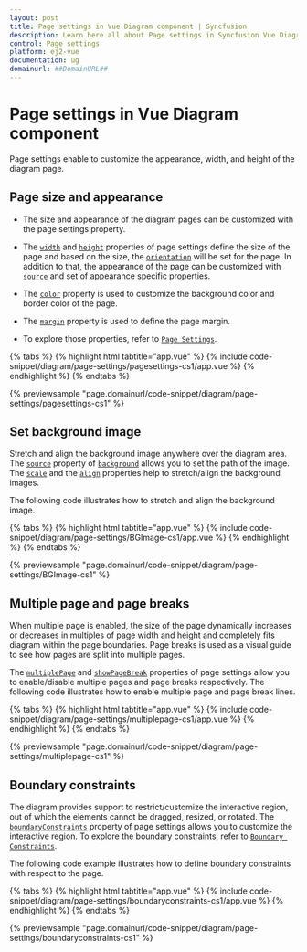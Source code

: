 ```yaml
---
layout: post
title: Page settings in Vue Diagram component | Syncfusion
description: Learn here all about Page settings in Syncfusion Vue Diagram component of Syncfusion Essential JS 2 and more.
control: Page settings 
platform: ej2-vue
documentation: ug
domainurl: ##DomainURL##
---
```


# Page settings in Vue Diagram component

Page settings enable to customize the appearance, width, and height of the diagram page.

## Page size and appearance

* The size and appearance of the diagram pages can be customized with the page settings property.

* The [`width`](https://ej2.syncfusion.com/vue/documentation/api/diagram/pageSettings#width-number) and [`height`](https://ej2.syncfusion.com/vue/documentation/api/diagram/pageSettings#height-number) properties of page settings define the size of the page and based on the size, the [`orientation`](https://ej2.syncfusion.com/vue/documentation/api/diagram/pageSettings#orientation-PageOrientation) will be set for the page. In addition to that, the appearance of the page can be customized with [`source`](https://ej2.syncfusion.com/vue/documentation/api/diagram/background#source-string) and set of appearance specific properties.

* The [`color`](https://ej2.syncfusion.com/vue/documentation/api/diagram/background#color-string) property is used to customize the background color and border color of the page.

* The [`margin`](https://ej2.syncfusion.com/vue/documentation/api/diagram/pageSettings#margin-MarginModel) property is used to define the page margin.

* To explore those properties, refer to [`Page Settings`](https://ej2.syncfusion.com/vue/documentation/api/diagram/pageSettings).

{% tabs %}
{% highlight html tabtitle="app.vue" %}
{% include code-snippet/diagram/page-settings/pagesettings-cs1/app.vue %}
{% endhighlight %}
{% endtabs %}
        
{% previewsample "page.domainurl/code-snippet/diagram/page-settings/pagesettings-cs1" %}

## Set background image

Stretch and align the background image anywhere over the diagram area. The [`source`](https://ej2.syncfusion.com/vue/documentation/api/diagram/background#source-string) property of [`background`](https://ej2.syncfusion.com/vue/documentation/api/diagram/pageSettings#background-BackgroundModel) allows you to set the path of the image. The [`scale`](https://ej2.syncfusion.com/vue/documentation/api/diagram/background#scale-string) and the [`align`](https://ej2.syncfusion.com/vue/documentation/api/diagram/background#align-ImageAlignment) properties help to stretch/align the background images.

The following code illustrates how to stretch and align the background image.

{% tabs %}
{% highlight html tabtitle="app.vue" %}
{% include code-snippet/diagram/page-settings/BGImage-cs1/app.vue %}
{% endhighlight %}
{% endtabs %}
        
{% previewsample "page.domainurl/code-snippet/diagram/page-settings/BGImage-cs1" %}

## Multiple page and page breaks

When multiple page is enabled, the size of the page dynamically increases or decreases in multiples of page width and height and completely fits diagram within the page boundaries. Page breaks is used as a visual guide to see how pages are split into multiple pages.

The [`multiplePage`](https://ej2.syncfusion.com/vue/documentation/api/diagram/pageSettings#multiplepage-boolean) and [`showPageBreak`](https://ej2.syncfusion.com/vue/documentation/api/diagram/pageSettings#showpagebreaks-boolean) properties of page settings allow you to enable/disable multiple pages and page breaks respectively.
The following code illustrates how to enable multiple page and page break lines.

{% tabs %}
{% highlight html tabtitle="app.vue" %}
{% include code-snippet/diagram/page-settings/multiplepage-cs1/app.vue %}
{% endhighlight %}
{% endtabs %}
        
{% previewsample "page.domainurl/code-snippet/diagram/page-settings/multiplepage-cs1" %}

## Boundary constraints

The diagram provides support to restrict/customize the interactive region, out of which the elements cannot be dragged, resized, or rotated. The [`boundaryConstraints`](https://ej2.syncfusion.com/vue/documentation/api/diagram/pageSettings#boundaryconstraints-BoundaryConstraints) property of page settings allows you to customize the interactive region. To explore the boundary constraints, refer to [`Boundary Constraints`](https://ej2.syncfusion.com/vue/documentation/api/diagram/boundaryConstraints).

The following code example illustrates how to define boundary constraints with respect to the page.

{% tabs %}
{% highlight html tabtitle="app.vue" %}
{% include code-snippet/diagram/page-settings/boundaryconstraints-cs1/app.vue %}
{% endhighlight %}
{% endtabs %}
        
{% previewsample "page.domainurl/code-snippet/diagram/page-settings/boundaryconstraints-cs1" %}